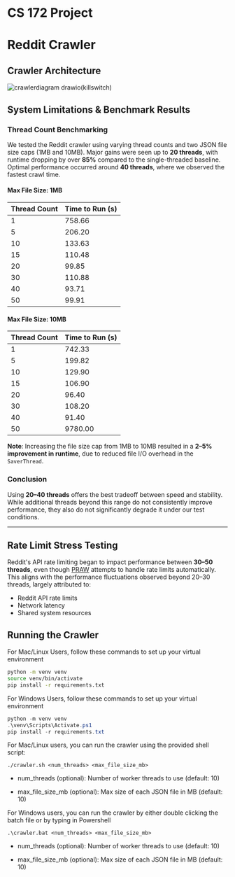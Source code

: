 # CS 172 Project

# Reddit Crawler

## Crawler Architecture
![crawlerdiagram drawio(killswitch)](https://github.com/user-attachments/assets/5a5f46a5-6939-4378-a6fe-85a2887a15a8)

## System Limitations & Benchmark Results

### Thread Count Benchmarking

We tested the Reddit crawler using varying thread counts and two JSON file size caps (1MB and 10MB). Major gains were seen up to **20 threads**, with runtime dropping by over **85%** compared to the single-threaded baseline. Optimal performance occurred around **40 threads**, where we observed the fastest crawl time.

#### Max File Size: 1MB

| Thread Count | Time to Run (s) |
|--------------|-----------------|
| 1            | 758.66          |
| 5            | 206.20          |
| 10           | 133.63          |
| 15           | 110.48          |
| 20           | 99.85           |
| 30           | 110.88          |
| 40           | 93.71           |
| 50           | 99.91           |

#### Max File Size: 10MB

| Thread Count | Time to Run (s) |
|--------------|-----------------|
| 1            | 742.33          |
| 5            | 199.82          |
| 10           | 129.90          |
| 15           | 106.90          |
| 20           | 96.40           |
| 30           | 108.20          |
| 40           | 91.40           |
| 50           | 9780.00         |

**Note**: Increasing the file size cap from 1MB to 10MB resulted in a **2–5% improvement in runtime**, due to reduced file I/O overhead in the `SaverThread`.

### Conclusion

Using **20–40 threads** offers the best tradeoff between speed and stability. While additional threads beyond this range do not consistently improve performance, they also do not significantly degrade it under our test conditions.

---

## Rate Limit Stress Testing

Reddit's API rate limiting began to impact performance between **30–50 threads**, even though [PRAW](https://praw.readthedocs.io/) attempts to handle rate limits automatically. This aligns with the performance fluctuations observed beyond 20–30 threads, largely attributed to:

- Reddit API rate limits
- Network latency
- Shared system resources


## Running the Crawler 

For Mac/Linux Users, follow these commands to set up your virtual environment

```bash
python -m venv venv
source venv/bin/activate
pip install -r requirements.txt
```

For Windows Users, follow these commands to set up your virtual environment

```powershell
python -m venv venv
.\venv\Scripts\Activate.ps1
pip install -r requirements.txt
```
For Mac/Linux users, you can run the crawler using the provided shell script:

```
./crawler.sh <num_threads> <max_file_size_mb>
```

* num_threads (optional): Number of worker threads to use (default: 10)

* max_file_size_mb (optional): Max size of each JSON file in MB (default: 10)


For Windows users, you can run the crawler by either double clicking the batch file or by typing in Powershell
```
.\crawler.bat <num_threads> <max_file_size_mb>
```
* num_threads (optional): Number of worker threads to use (default: 10)

* max_file_size_mb (optional): Max size of each JSON file in MB (default: 10)

